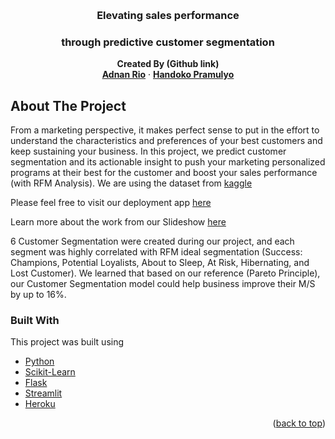 <!-- Improved compatibility of back to top link: See: https://github.com/othneildrew/Best-README-Template/pull/73 -->
<a name="readme-top"></a>
<!--
*** Thanks for checking out the Best-README-Template. If you have a suggestion
*** that would make this better, please fork the repo and create a pull request
*** or simply open an issue with the tag "enhancement".
*** Don't forget to give the project a star!
*** Thanks again! Now go create something AMAZING! :D
-->

<!-- PROJECT SHIELDS -->
<!--
*** I'm using markdown "reference style" links for readability.
*** Reference links are enclosed in brackets [ ] instead of parentheses ( ).
*** See the bottom of this document for the declaration of the reference variables
*** for contributors-url, forks-url, etc. This is an optional, concise syntax you may use.
*** https://www.markdownguide.org/basic-syntax/#reference-style-links
-->


<!-- PROJECT LOGO -->
<br />
<div align="center">
<!--   <a href="https://github.com/othneildrew/Best-README-Template">
    <img src="media/logo_round.png" alt="Logo" width="180" height="180">
  </a> -->

  <h3 align="center">Elevating sales performance</h3>
  <h3 align="center">through predictive customer segmentation</h3>

  <p align="center">
    <strong>Created By (Github link)</strong>
    <br />
</a>
    <a href="https://github.com/denanrioaditya"><strong>Adnan Rio</strong></a>
    ·
    <a href="https://github.com/handokopramulyo"><strong>Handoko Pramulyo</strong></a>
  </p>
</div>


<!-- ABOUT THE PROJECT -->
## About The Project


From a marketing perspective, it makes perfect sense to put in the effort to understand the characteristics and preferences of your best customers and keep sustaining your business. In this project, we predict customer segmentation and its actionable insight to push your marketing personalized programs at their best for the customer and boost your sales performance (with RFM Analysis). We are using the dataset from [kaggle](https://www.kaggle.com/datasets/mashlyn/online-retail-ii-uci?select=online_retail_II.csv)

Please feel free to visit our deployment app [here](https://customer-segmentation-uk.herokuapp.com)

Learn more about the work from our Slideshow [here](https://drive.google.com/file/d/1sasDO0gU-1r9UBoD21C7sVkNZnw9wAPY/view?usp=sharing)

6 Customer Segmentation were created during our project, and each segment was highly correlated with RFM ideal segmentation (Success: Champions, Potential Loyalists, About to Sleep, At Risk, Hibernating, and Lost Customer). We learned that based on our reference (Pareto Principle), our Customer Segmentation model could help business improve their M/S by up to 16%.

### Built With

This project was built using 

* [Python](https://www.python.org/)
* [Scikit-Learn](https://scikit-learn.org/stable/)
* [Flask](https://flask.palletsprojects.com/en/2.2.x/)
* [Streamlit](https://streamlit.io/)
* [Heroku](ttps://www.heroku.com/)

<!-- ## Thanks to

* [wildoctopus](https://github.com/wildoctopus) for sharing the Materials

* [Mas Afif](https://github.com/afifai) for the tutorial

* [Danu Purnomo](https://github.com/danupurnomo) as a Mentor -->

<p align="right">(<a href="#readme-top">back to top</a>)</p>